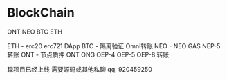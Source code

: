 # BlockChain
ONT NEO BTC ETH 


ETH - erc20 erc721 DApp
BTC - 隔离验证  Omni转账
NEO - NEO GAS NEP-5转账
ONT - 节点质押 ONT ONG OEP-4 OEP-5 OEP-8 转账

现项目已经上线 
需要源码或其他私聊 qq: 920459250
